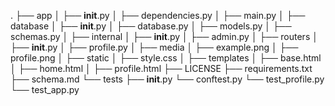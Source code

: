 .
├── app
│   ├── __init__.py
│   ├── dependencies.py
│   ├── main.py
│   ├── database
│       ├── __init__.py
│       ├── database.py
│       ├── models.py
│       ├── schemas.py
│   ├── internal
│       ├── __init__.py
│       ├── admin.py
│   ├── routers
│       ├── __init__.py
│       ├── profile.py
│   ├── media
│       ├── example.png
│       ├── profile.png
│   ├── static
│       ├── style.css
│   ├── templates
│       ├── base.html
│       ├── home.html
│       ├── profile.html
├── LICENSE
├── requirements.txt
├── schema.md
└── tests
    ├── __init__.py
    └── conftest.py
    └── test_profile.py
    └── test_app.py